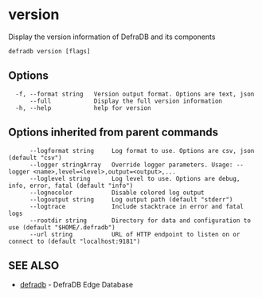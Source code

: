 # version

Display the version information of DefraDB and its components

```
defradb version [flags]
```

## Options

```
  -f, --format string   Version output format. Options are text, json
      --full            Display the full version information
  -h, --help            help for version
```

## Options inherited from parent commands

```
      --logformat string     Log format to use. Options are csv, json (default "csv")
      --logger stringArray   Override logger parameters. Usage: --logger <name>,level=<level>,output=<output>,...
      --loglevel string      Log level to use. Options are debug, info, error, fatal (default "info")
      --lognocolor           Disable colored log output
      --logoutput string     Log output path (default "stderr")
      --logtrace             Include stacktrace in error and fatal logs
      --rootdir string       Directory for data and configuration to use (default "$HOME/.defradb")
      --url string           URL of HTTP endpoint to listen on or connect to (default "localhost:9181")
```

## SEE ALSO

* [defradb](defradb.md)	 - DefraDB Edge Database


